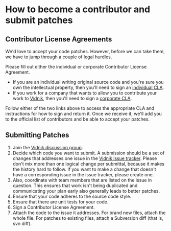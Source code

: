 # How to become a contributor and submit patches #

## Contributor License Agreements ##

We'd love to accept your code patches. However, before we can take them, we have to jump through a couple of legal hurdles.

Please fill out either the individual or corporate Contributor License Agreement.

  * If you are an individual writing original source code and you're sure you own the intellectual property, then you'll need to sign an [individual CLA](http://code.google.com/legal/individual-cla-v1.0.html).
  * If you work for a company that wants to allow you to contribute your work to [Vidnik](http://code.google.com/p/vidnik/), then you'll need to sign a [corporate CLA](http://code.google.com/legal/corporate-cla-v1.0.html).

Follow either of the two links above to access the appropriate CLA and instructions for how to sign and return it. Once we receive it, we'll add you to the official list of contributors and be able to accept your patches.

## Submitting Patches ##

  1. Join the  [Vidnik discussion group](http://groups.google.com/group/vidnik/).
  1. Decide which code you want to submit. A submission should be a set of changes that addresses one issue in the [Vidnik issue tracker](http://code.google.com/p/vidnik/issues/list). Please don't mix more than one logical change per submittal, because it makes the history hard to follow. If you want to make a change that doesn't have a corresponding issue in the issue tracker, please create one.
  1. Also, coordinate with team members that are listed on the issue in question. This ensures that work isn't being duplicated and communicating your plan early also generally leads to better patches.
  1. Ensure that your code adheres to the source code style.
  1. Ensure that there are unit tests for your code.
  1. Sign a Contributor License Agreement.
  1. Attach the code to the issue it addresses. For brand new files, attach the whole file. For patches to existing files, attach a Subversion diff (that is, svn diff).